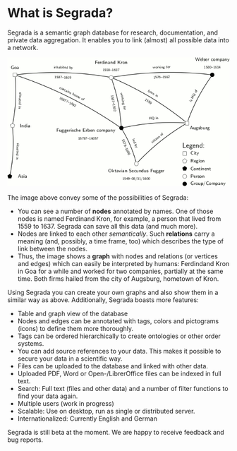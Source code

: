 # What is Segrada?

Segrada is a semantic graph database for research, documentation, and private data aggregation. It enables you to
link (almost) all possible data into a network.

![Historical Semantic Network](SemanticNetwork.png "Historical Semantic Network")

The image above convey some of the possibilities of Segrada:

* You can see a number of **nodes** annotated by names. One of those nodes is named Ferdinand Kron, for example, a
  person that lived from 1559 to 1637. Segrada can save all this data (and much more).
* Nodes are linked to each other *semantically*. Such **relations** carry a meaning (and, possibly, a time frame, too)
  which describes the type of link between the nodes.
* Thus, the image shows a **graph** with nodes and relations (or vertices and edges) which can easily be interpreted
  by humans: Ferdindand Kron in Goa for a while and worked for two companies, partially at the same time. Both firms
  hailed from the city of Augsburg, hometown of Kron.

Using Segrada you can create your own graphs and also show them in a similar way as above. Additionally, Segrada boasts
more features:

* Table and graph view of the database
* Nodes and edges can be annotated with tags, colors and pictograms (icons) to define them more thoroughly.
* Tags can be ordered hierarchically to create ontologies or other order systems.
* You can add source references to your data. This makes it possible to secure your data in a scientific way.
* Files can be uploaded to the database and linked with other data.
* Uploaded PDF, Word or Open-/LibrerOffice files can be indexed in full text.
* Search: Full text (files and other data) and a number of filter functions to find your data again.
* Multiple users (work in progress)
* Scalable: Use on desktop, run as single or distributed server.
* Internationalized: Currently English and German

Segrada is still beta at the moment. We are happy to receive feedback and bug reports.